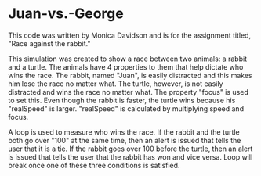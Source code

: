 Juan-vs.-George
===============
This code was written by Monica Davidson and is for the assignment titled, "Race against the rabbit." 

This simulation was created to show a race between two animals: a rabbit and a turtle. The animals have 4 properties to them that help dictate who wins the race. The rabbit, named "Juan", is easily distracted and this makes him lose the race no matter what. The turtle, however, is not easily distracted and wins the race no matter what. The property "focus" is used to set this. Even though the rabbit is faster, the turtle wins because his "realSpeed" is larger. "realSpeed" is calculated by multiplying speed and focus.

A loop is used to measure who wins the race. If the rabbit and the turtle both go over "100" at the same time, then an alert is issued that tells the user that it is a tie. If the rabbit goes over 100 before the turtle, then an alert is issued that tells the user that the rabbit has won and vice versa. Loop will break once one of these three conditions is satisfied.
